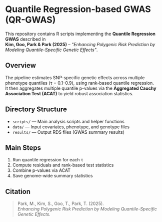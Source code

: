 # Quantile Regression-based GWAS (QR-GWAS)

This repository contains R scripts implementing the **Quantile Regression GWAS** described in  
**Kim, Goo, Park & Park (2025)** – *"Enhancing Polygenic Risk Prediction by Modeling Quantile-Specific Genetic Effects"*.

## Overview
The pipeline estimates SNP-specific genetic effects across multiple phenotype quantiles (τ = 0.1–0.9), using rank-based quantile regression.  
It then aggregates multiple quantile p-values via the **Aggregated Cauchy Association Test (ACAT)** to yield robust association statistics.

## Directory Structure
- `scripts/` — Main analysis scripts and helper functions  
- `data/` — Input covariates, phenotype, and genotype files  
- `results/` — Output RDS files (GWAS summary results)

## Main Steps
1. Run quantile regression for each τ
2. Compute residuals and rank-based test statistics
3. Combine p-values via ACAT
4. Save genome-wide summary statistics

## Citation
> Park, M., Kim, S., Goo, T., Park, T. (2025).  
> *Enhancing Polygenic Risk Prediction by Modeling Quantile-Specific Genetic Effects.*
